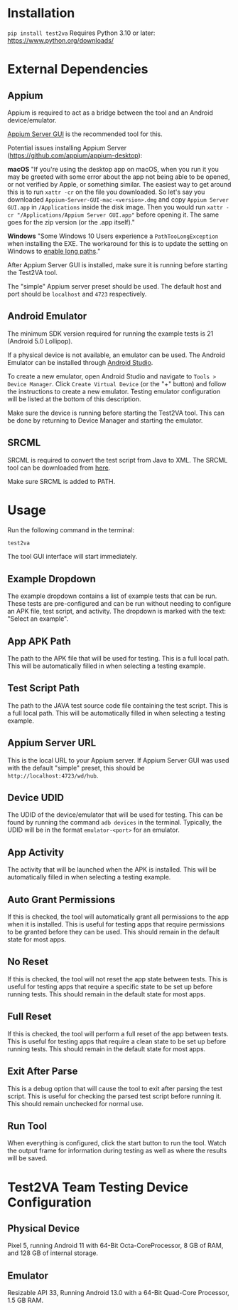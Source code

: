 # Installation
`pip install test2va`
Requires Python 3.10 or later: https://www.python.org/downloads/

# External Dependencies

## Appium
Appium is required to act as a bridge between the tool and an Android device/emulator.

[Appium Server GUI](https://github.com/appium/appium-desktop/releases/tag/v1.22.3-4) is the recommended tool for this.

Potential issues installing Appium Server (https://github.com/appium/appium-desktop):

**macOS**
"If you're using the desktop app on macOS, when you run it you may be greeted with some error about
the app not being able to be opened, or not verified by Apple, or something similar. The easiest
way to get around this is to run `xattr -cr` on the file you downloaded. So let's say you
downloaded `Appium-Server-GUI-mac-<version>.dmg` and copy `Appium Server GUI.app` in
`/Applications` inside the disk image. Then you would run `xattr -cr "/Applications/Appium Server
GUI.app"` before opening it. The same goes for the zip version (or the .app itself)."

**Windows**
"Some Windows 10 Users experience a `PathTooLongException` when installing the EXE. The workaround for this is to update the setting on Windows to [enable long paths](https://superuser.com/questions/1119883/windows-10-enable-ntfs-long-paths-policy-option-missing)."

After Appium Server GUI is installed, make sure it is running before starting the Test2VA tool.

The "simple" Appium server preset should be used. The default host and port should be `localhost` and `4723` respectively.

## Android Emulator
The minimum SDK version required for running the example tests is 21 (Android 5.0 Lollipop).

If a physical device is not available, an emulator can be used. The Android Emulator can be installed through [Android Studio](https://developer.android.com/studio).

To create a new emulator, open Android Studio and navigate to `Tools > Device Manager`. Click `Create Virtual Device` (or the "+" button) and follow the instructions to create a new emulator. Testing emulator configuration will be listed at the bottom of this description.

Make sure the device is running before starting the Test2VA tool. This can be done by returning to Device Manager and starting the emulator.

## SRCML
SRCML is required to convert the test script from Java to XML. The SRCML tool can be downloaded from [here](https://www.srcml.org/#download).

Make sure SRCML is added to PATH.

# Usage

Run the following command in the terminal:
```bash
test2va
```
The tool GUI interface will start immediately.

## Example Dropdown
The example dropdown contains a list of example tests that can be run. These tests are pre-configured and can be run without needing to configure an APK file, test script, and activity. The dropdown is marked with the text: "Select an example".

## App APK Path
The path to the APK file that will be used for testing. This is a full local path. This will be automatically filled in when selecting a testing example.

## Test Script Path
The path to the JAVA test source code file containing the test script. This is a full local path. This will be automatically filled in when selecting a testing example.

## Appium Server URL
This is the local URL to your Appium server. If Appium Server GUI was used with the default "simple" preset, this should be `http://localhost:4723/wd/hub`.

## Device UDID
The UDID of the device/emulator that will be used for testing. This can be found by running the command `adb devices` in the terminal. Typically, the UDID will be in the format `emulator-<port>` for an emulator.

## App Activity
The activity that will be launched when the APK is installed. This will be automatically filled in when selecting a testing example.

## Auto Grant Permissions
If this is checked, the tool will automatically grant all permissions to the app when it is installed. This is useful for testing apps that require permissions to be granted before they can be used. This should remain in the default state for most apps.

## No Reset
If this is checked, the tool will not reset the app state between tests. This is useful for testing apps that require a specific state to be set up before running tests. This should remain in the default state for most apps.

## Full Reset
If this is checked, the tool will perform a full reset of the app between tests. This is useful for testing apps that require a clean state to be set up before running tests. This should remain in the default state for most apps.

## Exit After Parse
This is a debug option that will cause the tool to exit after parsing the test script. This is useful for checking the parsed test script before running it. This should remain unchecked for normal use.

## Run Tool
When everything is configured, click the start button to run the tool. Watch the output frame for information during testing as well as where the results will be saved.

# Test2VA Team Testing Device Configuration

## Physical Device
Pixel 5, running Android 11 with 64-Bit Octa-CoreProcessor, 8 GB of RAM, and 128 GB of internal storage.

## Emulator
Resizable API 33, Running Android 13.0 with a 64-Bit Quad-Core Processor, 1.5 GB RAM.